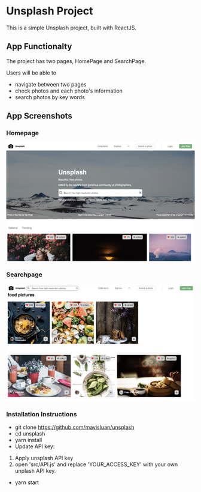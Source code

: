 # Unsplash Project

This is a simple Unsplash project, built with ReactJS. 


## App Functionalty
The project has two pages, HomePage and SearchPage.

Users will be able to 
- navigate between two pages
- check photos and each photo's information
- search photos by key words 


## App Screenshots 

### Homepage
<img src='src/icons/home-page.png' width='800'>

### Searchpage
<img src='src/icons/search-page.png' width='800'>


### Installation Instructions

- git clone https://github.com/mavisluan/unsplash
- cd unsplash
- yarn install
- Update API key: 
1) Apply unsplash API key 
2) open 'src/API.js' and replace 'YOUR_ACCESS_KEY' with your own unplash API key. 
- yarn start


